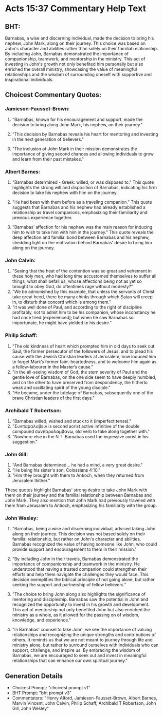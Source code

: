 # Acts 15:37 Commentary Help Text

## BHT:
Barnabas, a wise and discerning individual, made the decision to bring his nephew, John Mark, along on their journey. This choice was based on John's character and abilities rather than solely on their familial relationship. By including John, Barnabas demonstrated the importance of companionship, teamwork, and mentorship in the ministry. This act of investing in John's growth not only benefited him personally but also enriched the overall ministry, showcasing the value of meaningful relationships and the wisdom of surrounding oneself with supportive and inspirational individuals.

## Choicest Commentary Quotes:
### Jamieson-Fausset-Brown:
1. "Barnabas, known for his encouragement and support, made the decision to bring along John Mark, his nephew, on their journey." 

2. "This decision by Barnabas reveals his heart for mentoring and investing in the next generation of believers."

3. "The inclusion of John Mark in their mission demonstrates the importance of giving second chances and allowing individuals to grow and learn from their past mistakes."

### Albert Barnes:
1. "Barnabas determined - Greek: willed, or was disposed to." This quote highlights the strong will and disposition of Barnabas, indicating his firm decision to take his nephew with him on the journey.

2. "He had been with them before as a traveling companion." This quote suggests that Barnabas and his nephew had already established a relationship as travel companions, emphasizing their familiarity and previous experience together.

3. "Barnabas’ affection for his nephew was the main reason for inducing him to wish to take him with him in the journey." This quote reveals the deep affection and familial bond between Barnabas and his nephew, shedding light on the motivation behind Barnabas' desire to bring him along on the journey.

### John Calvin:
1. "Seeing that the heat of the contention was so great and vehement in these holy men, who had long time accustomed themselves to suffer all things, what shall befall us, whose affections being not as yet so brought to obey God, do oftentimes rage without modesty?"
2. "We be admonished by this example, that unless the servants of Christ take great heed, there be many chinks through which Satan will creep in, to disturb that concord which is among them."
3. "It was well done of Paul, and according to the right of discipline profitably, not to admit him to be his companion, whose inconstancy he had once tried [experienced]; but when he saw Barnabas so importunate, he might have yielded to his desire."

### Philip Schaff:
1. "The old kindness of heart which prompted him in old days to seek out Saul, the former persecutor of the followers of Jesus, and to plead his cause with the Jewish Christian leaders at Jerusalem, now induced him to forget Mark’s former faint-heartedness, and to welcome him again as a fellow-labourer in the Master’s cause."
2. "In the all-seeing wisdom of God, the stern severity of Paul and the gentle love of Barnabas, on the one side seem to have deeply humbled, and on the other to have preserved from despondency, the hitherto weak and vacillating spirit of the young disciple."
3. "He became, under the tutelage of Barnabas, subsequently one of the brave Christian leaders of the first days."

### Archibald T Robertson:
1. "Barnabas willed, wished and stuck to it (imperfect tense)."
2. "Συνπαραλαβειν is second aorist active infinitive of the double compound συνπαραλαμβανω, old verb to take along together with."
3. "Nowhere else in the N.T. Barnabas used the ingressive aorist in his suggestion."

### John Gill:
1. "And Barnabas determined... he had a mind, a very great desire."
2. "He being his sister's son, Colossians 4:10."
3. "Him they brought with them to Antioch, when they returned from Jerusalem thither."

These quotes highlight Barnabas' strong desire to take John Mark with them on their journey and the familial relationship between Barnabas and John Mark. They also mention that John Mark had previously traveled with them from Jerusalem to Antioch, emphasizing his familiarity with the group.

### John Wesley:
1. "Barnabas, being a wise and discerning individual, advised taking John along on their journey. This decision was not based solely on their familial relationship, but rather on John's character and abilities. Barnabas recognized the value of having someone like John, who could provide support and encouragement to them in their mission."

2. "By including John in their travels, Barnabas demonstrated the importance of companionship and teamwork in the ministry. He understood that having a trusted companion could strengthen their efforts and help them navigate the challenges they would face. This decision exemplifies the biblical principle of not going alone, but rather seeking the support and partnership of fellow believers."

3. "The choice to bring John along also highlights the significance of mentoring and discipleship. Barnabas saw the potential in John and recognized the opportunity to invest in his growth and development. This act of mentorship not only benefited John but also enriched the ministry as a whole, as it allowed for the passing on of wisdom, knowledge, and experience."

4. "In Barnabas' counsel to take John, we see the importance of valuing relationships and recognizing the unique strengths and contributions of others. It reminds us that we are not meant to journey through life and ministry alone, but rather to surround ourselves with individuals who can support, challenge, and inspire us. By embracing the wisdom of Barnabas, we are encouraged to seek out and invest in meaningful relationships that can enhance our own spiritual journey."


## Generation Details
- Choicest Prompt: "choicest prompt v1"
- BHT Prompt: "bht prompt v3"
- Commentators: "Henry Alford, Jamieson-Fausset-Brown, Albert Barnes, Marvin Vincent, John Calvin, Philip Schaff, Archibald T Robertson, John Gill, John Wesley"
